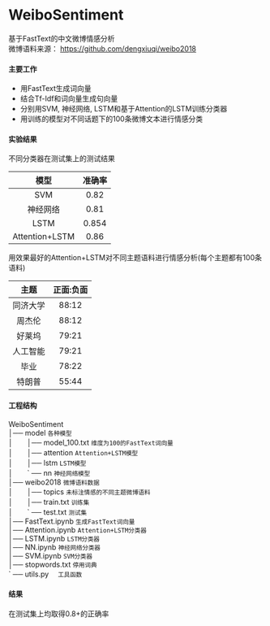# WeiboSentiment
基于FastText的中文微博情感分析  
微博语料来源： https://github.com/dengxiuqi/weibo2018  
#### 主要工作
* 用FastText生成词向量
* 结合Tf-Idf和词向量生成句向量
* 分别用SVM, 神经网络, LSTM和基于Attention的LSTM训练分类器
* 用训练的模型对不同话题下的100条微博文本进行情感分类

#### 实验结果
不同分类器在测试集上的测试结果  

|模型|准确率|
| :---: | :---: |
|SVM|0.82|
|神经网络|0.81|
|LSTM|0.854|
|Attention+LSTM|0.86|

用效果最好的Attention+LSTM对不同主题语料进行情感分析(每个主题都有100条语料)  

|主题|正面:负面|
| :---: | :---: |
|同济大学|88:12|
|周杰伦|88:12|
|好莱坞|79:21|
|人工智能|79:21|
|毕业|78:22|
|特朗普|55:44|

#### 工程结构
WeiboSentiment  
│── model `各种模型`   
│　　│── model_100.txt `维度为100的FastText词向量`   
│　　│── attention `Attention+LSTM模型`   
│　　│── lstm `LSTM模型`    
│　　\` ── nn `神经网络模型`   
│── weibo2018 `微博语料数据`   
│　　│── topics `未标注情感的不同主题微博语料`   
│　　│── train.txt `训练集`   
│　　\` ── test.txt `测试集`   
│── FastText.ipynb `生成FastText词向量`  
│── Attention.ipynb `Attention+LSTM分类器`  
│── LSTM.ipynb `LSTM分类器`  
│── NN.ipynb `神经网络分类器`  
│── SVM.ipynb `SVM分类器`      
│── stopwords.txt `停用词典`      
\` ── utils.py　 `工具函数` 　

#### 结果
在测试集上均取得0.8+的正确率